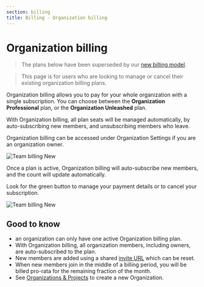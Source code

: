 ```yaml
---
section: billing
title: Billing - Organization billing
---
```


<script context="module">
  export const prerender = true;
</script>

# Organization billing

> The plans below have been superseded by our [new billing model](/docs/configure/billing).

> This page is for users who are looking to manage or cancel their existing organization billing plans.

Organization billing allows you to pay for your whole organization with a single subscription. You can choose between the **Organization Professional** plan, or the **Organization Unleashed** plan.

With Organization billing, all plan seats will be managed automatically, by auto-subscribing new members, and unsubscribing members who leave.

Organization billing can be accessed under Organization Settings if you are an organization owner.

![Team billing New](../../../static/images/docs/team-billing-new.png)

Once a plan is active, Organization billing will auto-subscribe new members, and the count will update automatically.

Look for the green button to manage your payment details or to cancel your subscription.

![Team billing New](../../../static/images/docs/team-billing-subscribed.png)

## Good to know

- an organization can only have one active Organization billing plan.
- With Organization billing, all organization members, including owners, are auto-subscribed to the plan.
- New members are added using a shared [invite URL](/docs/configure/orgs#add-members-to-a-organization) which can be reset.
- When new members join in the middle of a billing period, you will be billed pro-rata for the remaining fraction of the month.
- See [Organizations & Projects](/docs/configure) to create a new Organization.

